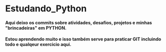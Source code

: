 # Estudando_Python

#### Aqui deixo os commits sobre atividades, desafios, projetos e minhas "brincadeiras" em **PYTHON**.
#### Estou aprendendo muito e isso também serve para praticar GIT incluindo todo e qualqeur exercicio aqui. 
